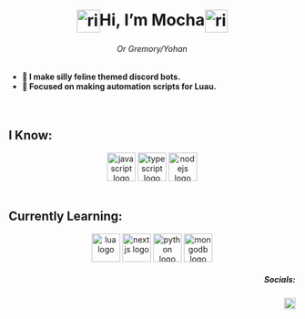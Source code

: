 <h1 align="center">
  <img align="center" alt="rimuru" height="40" src="https://cdn.imgchest.com/files/c9db913dd0b2.png" />Hi, I’m Mocha<img align="center" alt="rimuru" height="40" src="https://cdn.imgchest.com/files/e16959643bc7.png" />
</h1>
<h6 align="center"><em>Or Gremory/Yohan</em></h6>

###

<h4 align="left">
  <ul>
    <li>🌱 I make silly feline themed discord bots.</li>
    <li>👀 Focused on making automation scripts for Luau.</li>
</ul></h4> 

<br clear="both">

<h2 align="left">I Know:</h2>
<div align="center">
  <img alt="javascript logo" height="50" src="https://img.shields.io/badge/JAVASCRIPT-f7df1e?style=flat&logo=javascript&logoColor=62502f" />
  <img alt="typescript logo" height="50" src="https://img.shields.io/badge/TYPESCRIPT-007acc?style=flat&logo=typescript&logoColor=white" />
  <img alt="nodejs logo" height="50" src="https://img.shields.io/badge/NODE-010101?style=flat&logo=node.js&logoColor=moss%20green" />
</div>

<br clear="both">

<h2 align="left">Currently Learning:</h2>
<div align="center">
  <img alt="lua logo" height="50" src="https://img.shields.io/badge/LUA-000080?style=flat&logo=lua&logoColor=white" />
  <img alt="nextjs logo" height="50" src="https://img.shields.io/badge/NEXT-101010?style=flat&logo=next.js&logoColor=white" />
  <img alt="python logo" height="50" src="https://img.shields.io/badge/PYTHON-366d9c?style=flat&logo=python&logoColor=white" />
  <img alt="mongodb logo" height="50" src="https://img.shields.io/badge/MONGODB-4faa41?style=flat&logo=mongodb&logoColor=white" />
</div>

<div align="right">
	<h5>Socials: </h5>
	<a href="https://discord.com/users/825730224875372574" target="_blank">
    <img src="https://assets.streamlinehq.com/image/private/w_300,h_300,ar_1/f_auto/v1/icons/logos/discord-827th92xaqo9x60z70d8.png/discord-3laxilfyqm52ssh24sv4oe.png?_a=DATAg1AAZAA0" height="20" alt="discord logo"  /></a>
</div>
<!---
Mocha1530/Mocha1530 is a ✨ special ✨ repository because its `README.md` (this file) appears on your GitHub profile.
You can click the Preview link to take a look at your changes.
--->
